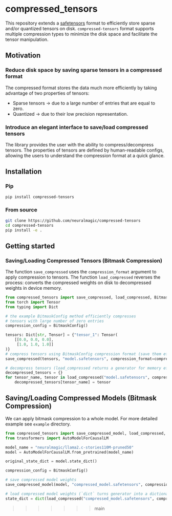 # compressed_tensors

This repository extends a [safetensors](https://github.com/huggingface/safetensors) format to efficiently store sparse and/or quantized tensors on disk. `compressed-tensors` format supports multiple compression types to minimize the disk space and facilitate the tensor manipulation.

## Motivation

### Reduce disk space by saving sparse tensors in a compressed format

The compressed format stores the data much more efficiently by taking advantage of two properties of tensors:

- Sparse tensors -> due to a large number of entries that are equal to zero.
- Quantized -> due to their low precision representation.

### Introduce an elegant interface to save/load compressed tensors

The library provides the user with the ability to compress/decompress tensors. The properties of tensors are defined by human-readable configs, allowing the users to understand the compression format at a quick glance.

## Installation

### Pip

```bash
pip install compressed-tensors
```

### From source

```bash
git clone https://github.com/neuralmagic/compressed-tensors
cd compressed-tensors
pip install -e .
```

## Getting started

### Saving/Loading Compressed Tensors (Bitmask Compression)

The function `save_compressed` uses the `compression_format` argument to apply compression to tensors.
The function `load_compressed` reverses the process: converts the compressed weights on disk to decompressed weights in device memory.

```python
from compressed_tensors import save_compressed, load_compressed, BitmaskConfig
from torch import Tensor
from typing import Dict

# the example BitmaskConfig method efficiently compresses 
# tensors with large number of zero entries 
compression_config = BitmaskConfig()

tensors: Dict[str, Tensor] = {"tensor_1": Tensor(
    [[0.0, 0.0, 0.0], 
     [1.0, 1.0, 1.0]]
)}
# compress tensors using BitmaskConfig compression format (save them efficiently on disk)
save_compressed(tensors, "model.safetensors", compression_format=compression_config.format)

# decompress tensors (load_compressed returns a generator for memory efficiency)
decompressed_tensors = {}
for tensor_name, tensor in load_compressed("model.safetensors", compression_config = compression_config):
    decompressed_tensors[tensor_name] = tensor
```

## Saving/Loading Compressed Models (Bitmask Compression)

We can apply bitmask compression to a whole model. For more detailed example see `example` directory.
```python
from compressed_tensors import save_compressed_model, load_compressed, BitmaskConfig
from transformers import AutoModelForCausalLM

model_name = "neuralmagic/llama2.c-stories110M-pruned50"
model = AutoModelForCausalLM.from_pretrained(model_name)

original_state_dict = model.state_dict()

compression_config = BitmaskConfig()

# save compressed model weights
save_compressed_model(model, "compressed_model.safetensors", compression_format=compression_config.format)

# load compressed model weights (`dict` turns generator into a dictionary)
state_dict = dict(load_compressed("compressed_model.safetensors", compression_config))
```
>>>>>>> main
